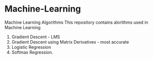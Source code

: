 # Machine-Learning
Machine Learning Algorithms
This repository contains alorithms used in Machine Learning
1. Gradient Descent - LMS
2. Gradient Descent using Matrix Derivatives - most accurate
3. Logistic Regression
4. Softmax Regression.
